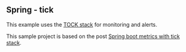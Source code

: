 ## Spring - tick

This example uses the [TOCK stack](https://www.influxdata.com/time-series-platform/)  for monitoring and alerts.

This sample project is based on the post  [Spring boot metrics with tick stack](https://aboullaite.me/spring-boot-metrics-monitoring-using-tick-stack/).